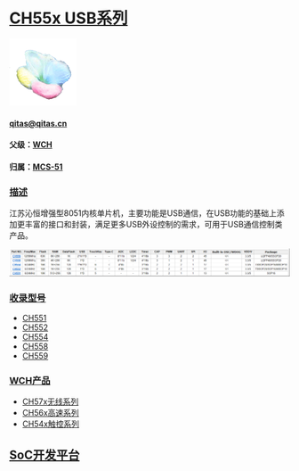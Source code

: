 ﻿# [CH55x USB系列](https://github.com/sochub/CH55)

[![sites](SoC/SoC.png)](http://www.qitas.cn) 
####  qitas@qitas.cn
#### 父级：[WCH](https://github.com/sochub/WCH) 
#### 归属：[MCS-51](https://github.com/sochub/MCS-51)

### [描述](https://github.com/sochub/CH55/wiki) 

江苏沁恒增强型8051内核单片机，主要功能是USB通信，在USB功能的基础上添加更丰富的接口和封装，满足更多USB外设控制的需求，可用于USB通信控制类产品。

[![sites](SoC/CH55.png)](http://www.wch.cn/products/category/5.html) 

### [收录型号](https://github.com/sochub/CH55)

- [CH551](https://github.com/sochub/CH551) 
- [CH552](https://github.com/sochub/CH552) 
- [CH554](https://github.com/sochub/CH554) 
- [CH558](https://github.com/sochub/CH558) 
- [CH559](https://github.com/sochub/CH559) 

### [WCH产品](https://github.com/sochub/WCH)

- [CH57x无线系列](https://github.com/sochub/CH57)
- [CH56x高速系列](https://github.com/sochub/CH56)
- [CH54x触控系列](https://github.com/sochub/CH54)

##  [SoC开发平台](http://www.qitas.cn)  

